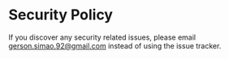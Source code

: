 # Security Policy

If you discover any security related issues, please email gerson.simao.92@gmail.com instead of using the issue tracker.
